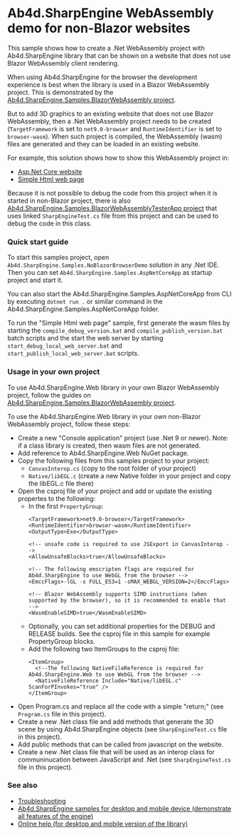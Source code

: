 # Ab4d.SharpEngine WebAssembly demo for non-Blazor websites

This sample shows how to create a .Net WebAssembly project with Ab4d.SharpEngine library that can be shown on a website that does not use Blazor WebAssembly client rendering.

When using Ab4d.SharpEngine for the browser the development experience is best when the library is used in a Blazor WebAssembly project.
This is demonstrated by the [Ab4d.SharpEngine.Samples.BlazorWebAssembly project](../Ab4d.SharpEngine.Samples.BlazorWebAssembly/README.md).

But to add 3D graphics to an existing website that does not use Blazor WebAssembly, then a .Net WebAssembly project needs to be created (`TargetFramework` is set to `net9.0-browser` and `RuntimeIdentifier` is set to `browser-wasm`).
When such project is compiled, the WebAssembly (wasm) files are generated and they can be loaded in an existing website.

For example, this solution shows how to show this WebAssembly project in:
- [Asp.Net Core website](../Ab4d.SharpEngine.Samples.AspNetCoreApp/README.md)
- [Simple Html web page](../Ab4d.SharpEngine.Samples.HtmlWebPage/README.md)

Because it is not possible to debug the code from this project when it is started in non-Blazor project, 
there is also [Ab4d.SharpEngine.Samples.BlazorWebAssemblyTesterApp project](../Ab4d.SharpEngine.Samples.BlazorWebAssemblyTesterApp/README.md) that uses linked
`SharpEngineTest.cs` file from this project and can be used to debug the code in this class.


### Quick start guide

To start this samples project, open `Ab4d.SharpEngine.Samples.NoBlazorBrowserDemo` solution in any .Net IDE. 
Then you can set `Ab4d.SharpEngine.Samples.AspNetCoreApp` as startup project and start it.

You can also start the Ab4d.SharpEngine.Samples.AspNetCoreApp from CLI by executing `dotnet run .` or similar command in the Ab4d.SharpEngine.Samples.AspNetCoreApp folder.

To run the "Simple Html web page" sample, first generate the wasm files by starting the `compile_debug_version.bat` and `compile_publish_version.bat` batch scripts
and the start the web server by starting `start_debug_local_web_server.bat` and `start_publish_local_web_server.bat` scripts.


### Usage in your own project

To use Ab4d.SharpEngine.Web library in your own Blazor WebAssembly project, follow the guides on [Ab4d.SharpEngine.Samples.BlazorWebAssembly project](../Ab4d.SharpEngine.Samples.BlazorWebAssembly/README.md).

To use the Ab4d.SharpEngine.Web library in your own non-Blazor WebAssembly project, follow these steps:
- Create a new "Console application" project (use .Net 9 or newer). Note: if a class library is created, then wasm files are not generated.
- Add reference to Ab4d.SharpEngine.Web NuGet package.
- Copy the following files from this samples project to your project:
    - `CanvasInterop.cs` (copy to the root folder of your project)
    - `Native/libEGL.c` (create a new Native folder in your project and copy the libEGL.c file there)
- Open the csproj file of your project and add or update the existing propertes to the following:
    - In the first `PropertyGroup`:
      ```
      <TargetFramework>net9.0-browser</TargetFramework>
      <RuntimeIdentifier>browser-wasm</RuntimeIdentifier>
      <OutputType>Exe</OutputType>

      <!-- unsafe code is required to use JSExport in CanvasInterop -->
      <AllowUnsafeBlocks>true</AllowUnsafeBlocks>
     
      <!-- The following emscripten flags are required for Ab4d.SharpEngine to use WebGL from the browser -->
      <EmccFlags>-lGL -s FULL_ES3=1 -sMAX_WEBGL_VERSION=2</EmccFlags>

      <!-- Blazor WebAssembly supports SIMD instructions (when supported by the browser), so it is recommended to enable that -->
      <WasmEnableSIMD>true</WasmEnableSIMD>
      ```
    - Optionally, you can set additional properties for the DEBUG and RELEASE builds. See the csproj file in this sample for example PropertyGroup blocks.
    - Add the following two ItemGroups to the csproj file:
      ```
      <ItemGroup>
        <!--The following NativeFileReference is required for Ab4d.SharpEngine.Web to use WebGL from the browser -->
        <NativeFileReference Include="Native/libEGL.c" ScanForPInvokes="true" />
      </ItemGroup>   
      ```
- Open Program.cs and replace all the code with a simple "return;" (see `Program.cs` file in this project).
- Create a new .Net class file and add methods that generate the 3D scene by using Ab4d.SharpEngine objects (see `SharpEngineTest.cs` file in this project).
- Add public methods that can be called from javascript on the website.
- Create a new .Net class file that will be used as an interop class for communinucation between JavaScript and .Net (see `SharpEngineTest.cs` file in this project).


### See also

- [Troubleshooting](../README.md?tab=readme-ov-file#troubleshooting)
- [Ab4d.SharpEngine samples for desktop and mobile device (demonstrate all features of the engine)](https://github.com/ab4d/Ab4d.SharpEngine.Samples)
- [Online help (for desktop and mobile version of the library)](https://www.ab4d.com/help/SharpEngine/html/R_Project_Ab4d_SharpEngine.htm)
